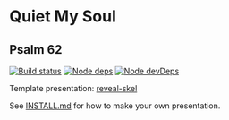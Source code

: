 # Quiet My Soul
## Psalm 62

[![Build status](https://travis-ci.org/sermons/quiet.svg)](https://travis-ci.org/sermons/quiet)
[![Node deps](https://david-dm.org/sermons/quiet.svg)](https://david-dm.org/sermons/quiet)
[![Node devDeps](https://david-dm.org/sermons/quiet/dev-status.svg)](https://david-dm.org/sermons/quiet?type=dev)

Template presentation: [reveal-skel](https://github.com/sermons/reveal-skel)

See [INSTALL.md](INSTALL.md)
for how to make your own presentation.
